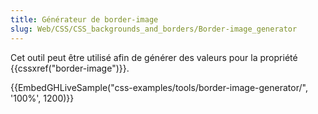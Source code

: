 ```yaml
---
title: Générateur de border-image
slug: Web/CSS/CSS_backgrounds_and_borders/Border-image_generator
---
```


Cet outil peut être utilisé afin de générer des valeurs pour la propriété {{cssxref("border-image")}}.

{{EmbedGHLiveSample("css-examples/tools/border-image-generator/", '100%', 1200)}}
